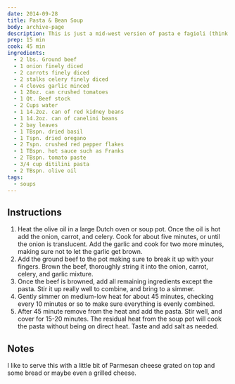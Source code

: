 ```yaml
---
date: 2014-09-28
title: Pasta & Bean Soup
body: archive-page
description: This is just a mid-west version of pasta e fagioli (think Olive Garden). It's really fast to make and is hearty enough to be a meal on it's own.
prep: 15 min
cook: 45 min
ingredients:
  - 2 lbs. Ground beef
  - 1 onion finely diced
  - 2 carrots finely diced
  - 2 stalks celery finely diced
  - 4 cloves garlic minced
  - 1 28oz. can crushed tomatoes
  - 1 Qt. Beef stock
  - 2 Cups water
  - 1 14.2oz. can of red kidney beans
  - 1 14.2oz. can of canelini beans
  - 2 bay leaves
  - 1 TBspn. dried basil
  - 1 Tspn. dried oregano
  - 2 Tspn. crushed red pepper flakes
  - 1 TBspn. hot sauce such as Franks
  - 2 TBspn. tomato paste
  - 3/4 cup ditilini pasta
  - 2 TBspn. olive oil
tags:
  - soups
---
```

## Instructions
1. Heat the olive oil in a large Dutch oven or soup pot. Once the oil is hot add the onion, carrot, and celery. Cook for about five minutes, or until the onion is translucent. Add the garlic and cook for two more minutes, making sure not to let the garlic get brown.
2. Add the ground beef to the pot making sure to break it up with your fingers. Brown the beef, thoroughly string it into the onion, carrot, celery, and garlic mixture.
3. Once the beef is browned, add all remaining ingredients except the pasta. Stir it up really well to combine, and bring to a simmer.
4. Gently simmer on medium-low heat for about 45 minutes, checking every 10 minutes or so to make sure everything is evenly combined.
5. After 45 minute remove from the heat and add the pasta. Stir well, and cover for 15-20 minutes. The residual heat from the soup pot will cook the pasta without being on direct heat. Taste and add salt as needed.

## Notes
I like to serve this with a little bit of Parmesan cheese grated on top and some bread or maybe even a grilled cheese.